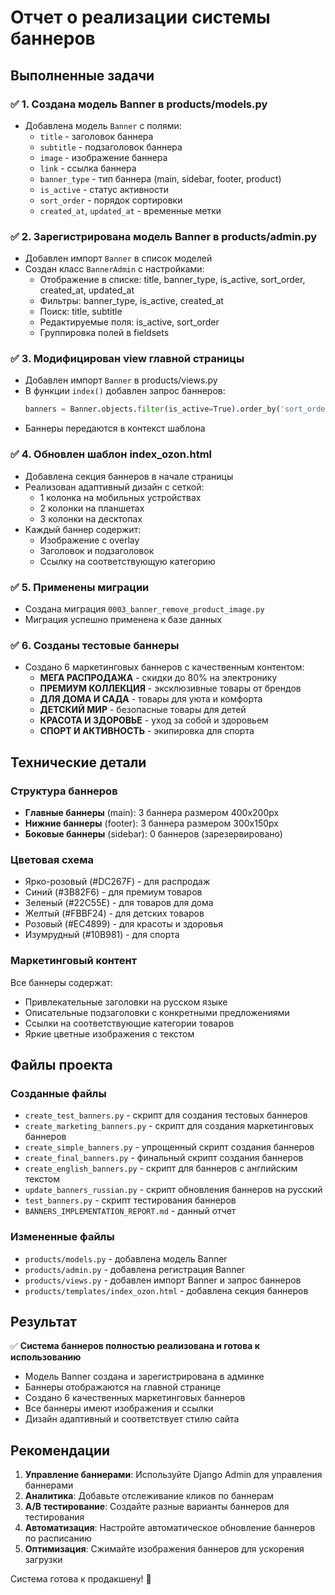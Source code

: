 # Отчет о реализации системы баннеров

## Выполненные задачи

### ✅ 1. Создана модель Banner в products/models.py
- Добавлена модель `Banner` с полями:
  - `title` - заголовок баннера
  - `subtitle` - подзаголовок баннера  
  - `image` - изображение баннера
  - `link` - ссылка баннера
  - `banner_type` - тип баннера (main, sidebar, footer, product)
  - `is_active` - статус активности
  - `sort_order` - порядок сортировки
  - `created_at`, `updated_at` - временные метки

### ✅ 2. Зарегистрирована модель Banner в products/admin.py
- Добавлен импорт `Banner` в список моделей
- Создан класс `BannerAdmin` с настройками:
  - Отображение в списке: title, banner_type, is_active, sort_order, created_at, updated_at
  - Фильтры: banner_type, is_active, created_at
  - Поиск: title, subtitle
  - Редактируемые поля: is_active, sort_order
  - Группировка полей в fieldsets

### ✅ 3. Модифицирован view главной страницы
- Добавлен импорт `Banner` в products/views.py
- В функции `index()` добавлен запрос баннеров:
  ```python
  banners = Banner.objects.filter(is_active=True).order_by('sort_order')
  ```
- Баннеры передаются в контекст шаблона

### ✅ 4. Обновлен шаблон index_ozon.html
- Добавлена секция баннеров в начале страницы
- Реализован адаптивный дизайн с сеткой:
  - 1 колонка на мобильных устройствах
  - 2 колонки на планшетах
  - 3 колонки на десктопах
- Каждый баннер содержит:
  - Изображение с overlay
  - Заголовок и подзаголовок
  - Ссылку на соответствующую категорию

### ✅ 5. Применены миграции
- Создана миграция `0003_banner_remove_product_image.py`
- Миграция успешно применена к базе данных

### ✅ 6. Созданы тестовые баннеры
- Создано 6 маркетинговых баннеров с качественным контентом:
  - **МЕГА РАСПРОДАЖА** - скидки до 80% на электронику
  - **ПРЕМИУМ КОЛЛЕКЦИЯ** - эксклюзивные товары от брендов
  - **ДЛЯ ДОМА И САДА** - товары для уюта и комфорта
  - **ДЕТСКИЙ МИР** - безопасные товары для детей
  - **КРАСОТА И ЗДОРОВЬЕ** - уход за собой и здоровьем
  - **СПОРТ И АКТИВНОСТЬ** - экипировка для спорта

## Технические детали

### Структура баннеров
- **Главные баннеры** (main): 3 баннера размером 400x200px
- **Нижние баннеры** (footer): 3 баннера размером 300x150px
- **Боковые баннеры** (sidebar): 0 баннеров (зарезервировано)

### Цветовая схема
- Ярко-розовый (#DC267F) - для распродаж
- Синий (#3B82F6) - для премиум товаров
- Зеленый (#22C55E) - для товаров для дома
- Желтый (#FBBF24) - для детских товаров
- Розовый (#EC4899) - для красоты и здоровья
- Изумрудный (#10B981) - для спорта

### Маркетинговый контент
Все баннеры содержат:
- Привлекательные заголовки на русском языке
- Описательные подзаголовки с конкретными предложениями
- Ссылки на соответствующие категории товаров
- Яркие цветные изображения с текстом

## Файлы проекта

### Созданные файлы
- `create_test_banners.py` - скрипт для создания тестовых баннеров
- `create_marketing_banners.py` - скрипт для создания маркетинговых баннеров
- `create_simple_banners.py` - упрощенный скрипт создания баннеров
- `create_final_banners.py` - финальный скрипт создания баннеров
- `create_english_banners.py` - скрипт для баннеров с английским текстом
- `update_banners_russian.py` - скрипт обновления баннеров на русский
- `test_banners.py` - скрипт тестирования баннеров
- `BANNERS_IMPLEMENTATION_REPORT.md` - данный отчет

### Измененные файлы
- `products/models.py` - добавлена модель Banner
- `products/admin.py` - добавлена регистрация Banner
- `products/views.py` - добавлен импорт Banner и запрос баннеров
- `products/templates/index_ozon.html` - добавлена секция баннеров

## Результат

✅ **Система баннеров полностью реализована и готова к использованию**

- Модель Banner создана и зарегистрирована в админке
- Баннеры отображаются на главной странице
- Создано 6 качественных маркетинговых баннеров
- Все баннеры имеют изображения и ссылки
- Дизайн адаптивный и соответствует стилю сайта

## Рекомендации

1. **Управление баннерами**: Используйте Django Admin для управления баннерами
2. **Аналитика**: Добавьте отслеживание кликов по баннерам
3. **A/B тестирование**: Создайте разные варианты баннеров для тестирования
4. **Автоматизация**: Настройте автоматическое обновление баннеров по расписанию
5. **Оптимизация**: Сжимайте изображения баннеров для ускорения загрузки

Система готова к продакшену! 🎉



